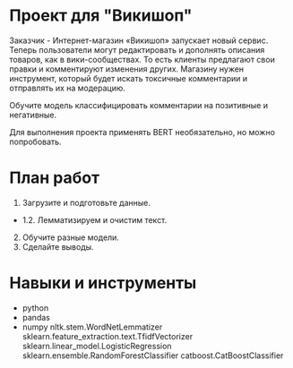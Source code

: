 # Проект для "Викишоп"
Заказчик - Интернет-магазин «Викишоп» запускает новый сервис. Теперь пользователи могут редактировать и дополнять описания товаров, как в вики-сообществах. То есть клиенты предлагают свои правки и комментируют изменения других. Магазину нужен инструмент, который будет искать токсичные комментарии и отправлять их на модерацию.

Обучите модель классифицировать комментарии на позитивные и негативные.

Для выполнения проекта применять BERT необязательно, но можно попробовать.
# План работ
1. Загрузите и подготовьте данные.
 * 1.2. Лемматизируем и очистим текст.
2. Обучите разные модели. 
3. Сделайте выводы.

# Навыки и инструменты
* python
* pandas
* numpy
nltk.stem.WordNetLemmatizer
sklearn.feature_extraction.text.TfidfVectorizer
sklearn.linear_model.LogisticRegression
sklearn.ensemble.RandomForestClassifier
catboost.CatBoostClassifier
